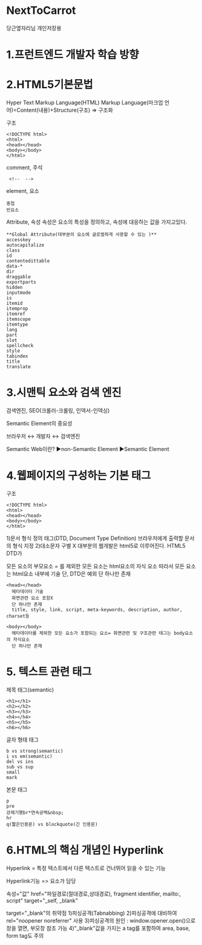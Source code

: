 # NextToCarrot
당근옆자리님 개인저장용

# 1.프런트엔드 개발자 학습 방향

# 2.HTML5기본문법
Hyper Text Markup Language(HTML)
Markup Language(마크업 언어)=Content(내용)+Structure(구조) => 구조화

구조
```
<!DOCTYPE html>
<html>
<head></head>
<body></body>
</html>
```

comment, 주석
```
 <!--  -->
```

element, 요소
```
중첩
빈요소
```

Attribute, 속성
속성은 요소의 특성을 정의하고, 속성에 대응하는 값을 가지고있다.
```
**Global Attribute(대부분의 요소에 글로벌하게 사용할 수 있는 )**
accesskey
autocapitalize
class
id
contentedittable
data-*
dir
draggable
exportparts
hidden
inputmode
is
itemid
itemprop
itemref
itemscope
itemtype
lang
part
slot
spellcheck
style
tabindex
title
translate
```

# 3.시맨틱 요소와 검색 엔진
검색엔진, SEO(크롤러-크롤링, 인덱서-인덱싱)

Semantic Element의 중요성

브라우저 ↔ 개발자 ↔ 검색엔진

Semantic Web이란?
  ▶non-Semantic Element
  ▶Semantic Element

# 4.웹페이지의 구성하는 기본 태그
구조
```
<!DOCTYPE html>
<html>
<head></head>
<body></body>
</html>
```

<!DOCTYPE html>
  1)문서 형식 정의 태그(DTD, Document Type Definition)
    브라우저에게 출력할 문서의 형식 지정
  2)대소문자 구별 X
    대부분의 웹개발은 html5로 이루어진다. HTML5 DTD가 <!DOCTYPE html>

<html></html>
  모든 요소의 부모요소 = <html></html>를 제외한 모든 요소는 html요소의 자식 요소
  따라서 모든 요소는 html요소 내부에 기술 단, DTD은 예외
  단 하나만 존재

    <head></head>
      메타데이터 기술
      화면관련 요소 포함X
      단 하나만 존재
      title, style, link, script, meta-keywords, description, author, charset등

    <body></body>
      메타데이터를 제외한 모든 요소가 포함되는 요소= 화면관련 및 구조관련 태그는 body요소의 자식요소
      단 하나만 존재
      
# 5. 텍스트 관련 태그
제목 태그(semantic)
```
<h1></h1>
<h2></h2>
<h3></h3>
<h4></h4>
<h5></h5>
<h6></h6>
```

글자 형태 태그
```
b vs strong(semantic)
i vs em(semantic)
del vs ins
sub vs sup
small
mark
```

본문 태그
```
p
pre
강제기행br*연속공백&nbsp;
hr
q(짧은인용문) vs blockquote(긴 인용문)
```

# 6.HTML의 핵심 개념인 Hyperlink
Hyperlink = 특정 텍스트에서 다른 텍스트로 건너뛰어 읽을 수 있는 기능

Hyperlink기능 => <a></a>요소가 담당

<a></a>
속성="값"
  href="파일경로(절대경로,상대경로), fragment identifier, mailto:, script"
  target="_self, _blank"

target="_blank"의 취약점
  1)피싱공격(Tabnabbing)
  2)피싱공격에 대비하여 rel="noopener noreferrer" 사용
  3)피싱공격의 원인 : window.opener.open()으로 창을 열면, 부모창 참조 가능
  4)"_blank"값을 가지는 a tag를 포함하여 area, base, form tag도 주의
